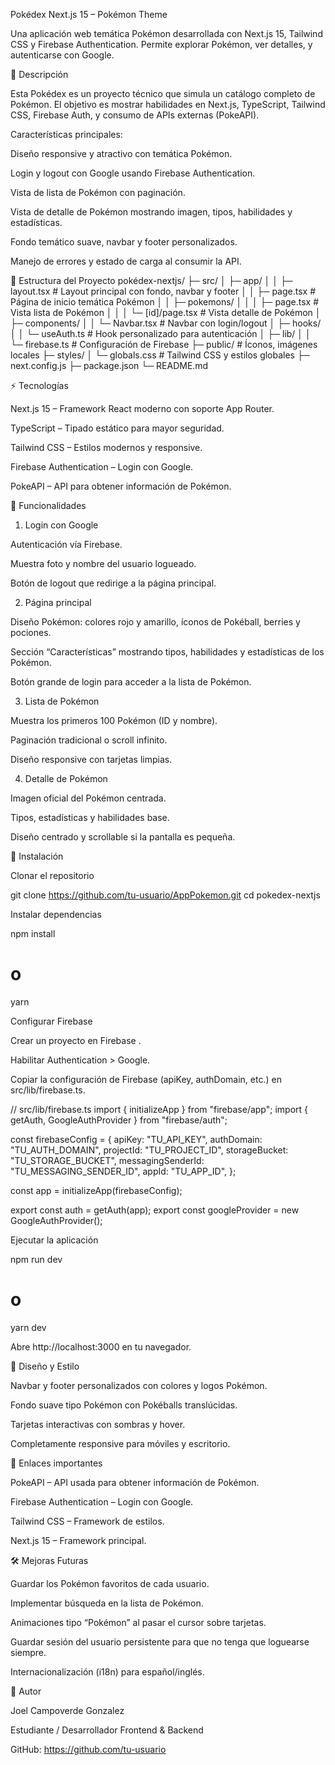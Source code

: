 Pokédex Next.js 15 – Pokémon Theme

Una aplicación web temática Pokémon desarrollada con Next.js 15, Tailwind CSS y Firebase Authentication. Permite explorar Pokémon, ver detalles, y autenticarse con Google.

📌 Descripción

Esta Pokédex es un proyecto técnico que simula un catálogo completo de Pokémon. El objetivo es mostrar habilidades en Next.js, TypeScript, Tailwind CSS, Firebase Auth, y consumo de APIs externas (PokeAPI).

Características principales:

Diseño responsive y atractivo con temática Pokémon.

Login y logout con Google usando Firebase Authentication.

Vista de lista de Pokémon con paginación.

Vista de detalle de Pokémon mostrando imagen, tipos, habilidades y estadísticas.

Fondo temático suave, navbar y footer personalizados.

Manejo de errores y estado de carga al consumir la API.

📂 Estructura del Proyecto
pokédex-nextjs/
├─ src/
│  ├─ app/
│  │  ├─ layout.tsx          # Layout principal con fondo, navbar y footer
│  │  ├─ page.tsx            # Página de inicio temática Pokémon
│  │  ├─ pokemons/
│  │  │  ├─ page.tsx         # Vista lista de Pokémon
│  │  │  └─ [id]/page.tsx    # Vista detalle de Pokémon
│  ├─ components/
│  │  └─ Navbar.tsx           # Navbar con login/logout
│  ├─ hooks/
│  │  └─ useAuth.ts           # Hook personalizado para autenticación
│  ├─ lib/
│  │  └─ firebase.ts          # Configuración de Firebase
├─ public/                    # Íconos, imágenes locales
├─ styles/
│  └─ globals.css             # Tailwind CSS y estilos globales
├─ next.config.js
├─ package.json
└─ README.md

⚡ Tecnologías

Next.js 15 – Framework React moderno con soporte App Router.

TypeScript – Tipado estático para mayor seguridad.

Tailwind CSS – Estilos modernos y responsive.

Firebase Authentication – Login con Google.

PokeAPI – API para obtener información de Pokémon.

🎨 Funcionalidades
1. Login con Google

Autenticación vía Firebase.

Muestra foto y nombre del usuario logueado.

Botón de logout que redirige a la página principal.

2. Página principal

Diseño Pokémon: colores rojo y amarillo, íconos de Pokéball, berries y pociones.

Sección “Características” mostrando tipos, habilidades y estadísticas de los Pokémon.

Botón grande de login para acceder a la lista de Pokémon.

3. Lista de Pokémon

Muestra los primeros 100 Pokémon (ID y nombre).

Paginación tradicional o scroll infinito.

Diseño responsive con tarjetas limpias.

4. Detalle de Pokémon

Imagen oficial del Pokémon centrada.

Tipos, estadísticas y habilidades base.

Diseño centrado y scrollable si la pantalla es pequeña.

🔧 Instalación

Clonar el repositorio

git clone https://github.com/tu-usuario/AppPokemon.git
cd pokedex-nextjs


Instalar dependencias

npm install
# o
yarn


Configurar Firebase

Crear un proyecto en Firebase
.

Habilitar Authentication > Google.

Copiar la configuración de Firebase (apiKey, authDomain, etc.) en src/lib/firebase.ts.

// src/lib/firebase.ts
import { initializeApp } from "firebase/app";
import { getAuth, GoogleAuthProvider } from "firebase/auth";

const firebaseConfig = {
  apiKey: "TU_API_KEY",
  authDomain: "TU_AUTH_DOMAIN",
  projectId: "TU_PROJECT_ID",
  storageBucket: "TU_STORAGE_BUCKET",
  messagingSenderId: "TU_MESSAGING_SENDER_ID",
  appId: "TU_APP_ID",
};

const app = initializeApp(firebaseConfig);

export const auth = getAuth(app);
export const googleProvider = new GoogleAuthProvider();


Ejecutar la aplicación

npm run dev
# o
yarn dev


Abre http://localhost:3000
 en tu navegador.

📱 Diseño y Estilo

Navbar y footer personalizados con colores y logos Pokémon.

Fondo suave tipo Pokémon con Pokéballs translúcidas.

Tarjetas interactivas con sombras y hover.

Completamente responsive para móviles y escritorio.

🔗 Enlaces importantes

PokeAPI
 – API usada para obtener información de Pokémon.

Firebase Authentication
 – Login con Google.

Tailwind CSS
 – Framework de estilos.

Next.js 15
 – Framework principal.

🛠 Mejoras Futuras

Guardar los Pokémon favoritos de cada usuario.

Implementar búsqueda en la lista de Pokémon.

Animaciones tipo “Pokémon” al pasar el cursor sobre tarjetas.

Guardar sesión del usuario persistente para que no tenga que loguearse siempre.

Internacionalización (i18n) para español/inglés.

🎯 Autor

Joel Campoverde Gonzalez

Estudiante / Desarrollador Frontend & Backend

GitHub: https://github.com/tu-usuario
